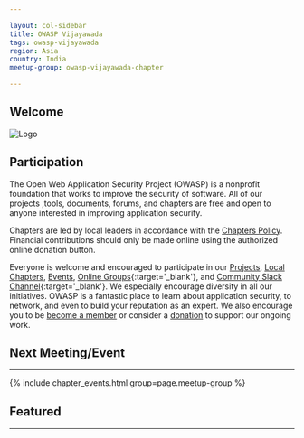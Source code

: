```yaml
---

layout: col-sidebar
title: OWASP Vijayawada
tags: owasp-vijayawada
region: Asia
country: India
meetup-group: owasp-vijayawada-chapter

---
```


## Welcome
![Logo](https://owasp.org/www-chapter-vijayawada/assets/images/logo/Owasp-VJA.png)

## Participation
The Open Web Application Security Project (OWASP) is a nonprofit foundation that works to improve the security of software. All of our projects ,tools, documents, forums, and chapters are free and open to anyone interested in improving application security. 

Chapters are led by local leaders in accordance with the [Chapters Policy](/www-policy/operational/chapters). Financial contributions should only be made online using the authorized online donation button. 

Everyone is welcome and encouraged to participate in our [Projects](/projects/), [Local Chapters](/chapters/), [Events](/events/), [Online Groups](https://groups.google.com/a/owasp.com/){:target='_blank'}, and [Community Slack Channel](https://owasp.slack.com/){:target='_blank'}. We especially encourage diversity in all our initiatives. OWASP is a fantastic place to learn about application security, to network, and even to build your reputation as an expert. We also encourage you to be [become a member](/membership/) or consider a [donation](/donate/) to support our ongoing work.

## Next Meeting/Event 
---------------------
{% include chapter_events.html group=page.meetup-group %}

## Featured
---------------------
